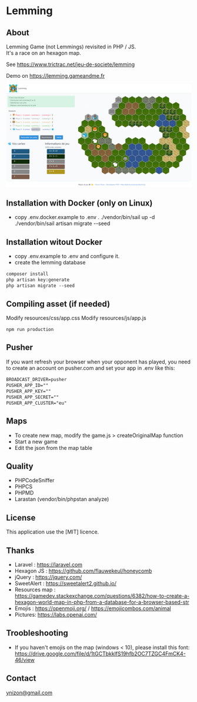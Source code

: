 <h1>Lemming</h1> 

## About

Lemming Game (not Lemmings) revisited in PHP / JS.<br/>
It's a race on an hexagon map.

See https://www.trictrac.net/jeu-de-societe/lemming

Demo on https://lemming.gameandme.fr

<img src="/public/images/screenshot.png" />

## Installation with Docker (only on Linux)
- copy .env.docker.example to .env .
./vendor/bin/sail up -d
./vendor/bin/sail artisan migrate --seed

## Installation witout Docker
- copy .env.example to .env and configure it.
- create the lemming database 
````  
composer install    
php artisan key:generate
php artisan migrate --seed
````  

## Compiling asset (if needed)
Modify resources/css/app.css
Modify resources/js/app.js
````  
npm run production    
````  

## Pusher
If you want refresh your browser when your opponent has played, you need to 
create an account on pusher.com and set your app in .env like this:
````  
BROADCAST_DRIVER=pusher
PUSHER_APP_ID=""
PUSHER_APP_KEY=""
PUSHER_APP_SECRET=""
PUSHER_APP_CLUSTER="eu"
````  

## Maps
- To create new map, modify the game.js > createOriginalMap function
- Start a new game
- Edit the json from the map table

## Quality
- PHPCodeSniffer
- PHPCS
- PHPMD
- Larastan (vendor/bin/phpstan analyze)

## License
This application use the [MIT] licence.

## Thanks
- Laravel : https://laravel.com 
- Hexagon JS : https://github.com/flauwekeul/honeycomb
- jQuery : https://jquery.com/
- SweetAlert : https://sweetalert2.github.io/
- Resources map : https://gamedev.stackexchange.com/questions/6382/how-to-create-a-hexagon-world-map-in-php-from-a-database-for-a-browser-based-str
- Emojis : https://openmoji.org/ / https://emojicombos.com/animal
- Pictures: https://labs.openai.com/

## Troobleshooting
- If you haven't emojis on the map (windows < 10), please install this font: 
https://drive.google.com/file/d/1tGCTbkklfS19hfb2OC7TZGC4FmCK4-46/view

## Contact
ynizon@gmail.com
